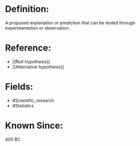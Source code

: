 

# Definition:
A proposed explanation or prediction that can be tested through experimentation or observation.

# Reference:
- [[Null hypothesis]]
- [[Alternative hypothesis]]

# Fields: 
- #Scientific_research
- #Statistics

# Known Since:
400 BC

